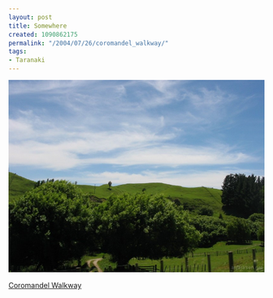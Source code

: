 ```yaml
---
layout: post
title: Somewhere
created: 1090862175
permalink: "/2004/07/26/coromandel_walkway/"
tags:
- Taranaki
---
```


<img src="/image/images/128_2823-956.jpg"/>

[Coromandel Walkway](http://www.doc.govt.nz/templates/trackandwalk.aspx?id=35888)

